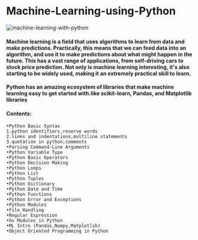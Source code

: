 # Machine-Learning-using-Python
![machine-learning-with-python](https://user-images.githubusercontent.com/29937202/41456775-21aecb7e-709f-11e8-8734-2f9baa51cc72.png)

#### Machine learning is a field that uses algorithms to learn from data and make predictions. Practically, this means that we can feed data into an algorithm, and use it to make predictions about what might happen in the future. This has a vast range of applications, from self-driving cars to stock price prediction. Not only is machine learning interesting, it's also starting to be widely used, making it an extremely practical skill to learn.

#### Python has an amazing ecosystem of libraries that make machine learning easy to get started with.like scikit-learn, Pandas, and Matplotlib libraries
#### Contents:
```
•Python Basic Syntax
1.python identifiers,reserve words
2.lines and indentations,multiline statements
3.quotation in python,comments
•Parsing Command-Line Arguments
•Python Variable Type
•Python Basic Operators
•Python Decision Making
•Python Loops
•Python List
•Python Tuples
•Python Dictionary
•Python Date and Time
•Python Functions
•Python Error and Exceptions
•Python Modules
•File Handling
•Regular Expression
•Os Modules in Python
•ML Intro (Pandas,Numpy,Matplotlib)
•Object Oriented Programming in Python
